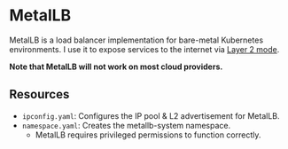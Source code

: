 # MetalLB

MetalLB is a load balancer implementation for bare-metal Kubernetes environments.
I use it to expose services to the internet via [Layer 2 mode](https://metallb.universe.tf/concepts/layer2/).

**Note that MetalLB will not work on most cloud providers.**

## Resources

- `ipconfig.yaml`: Configures the IP pool & L2 advertisement for MetalLB.
- `namespace.yaml`: Creates the metallb-system namespace.
  - MetalLB requires privileged permissions to function correctly.
